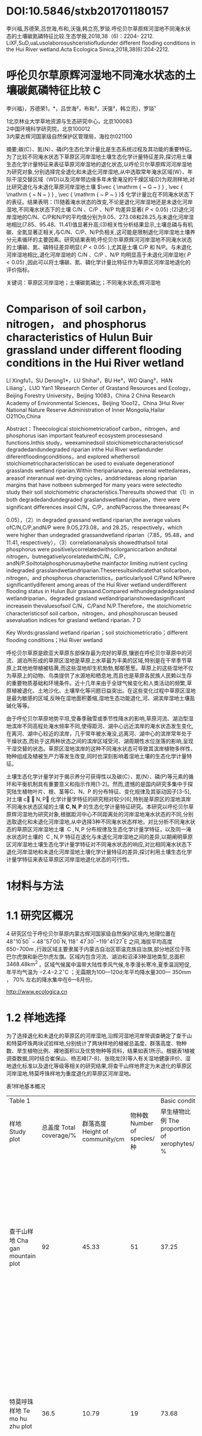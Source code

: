 # DOI:10.5846/stxb201701180157

李兴福,苏德荣,吕世海,布和,沃强,韩立亮,罗琰.呼伦贝尔草原辉河湿地不同淹水状态的土壤碳氮磷特征比较.生态学报,2018,38（6)：2204- 2212.  
LiXF,SuD,uaLusolaborosushceristiofludunder different flooding conditions in the Hui River wetland.Acta Ecologica Sinica,2018,38(6):204-2212.

# 呼伦贝尔草原辉河湿地不同淹水状态的土壤碳氮磷特征比较 C

李兴福}，苏德荣1，\*，吕世海²，布和³，沃强³，韩立亮}，罗琰¹

1北京林业大学草地资源与生态研究中心，北京100083  
2中国环境科学研究院，北京100012  
3内蒙古辉河国家级自然保护区管理局，海拉尔021100

摘要;碳(C）、氮(N）、磷(P)生态化学计量比是生态系统过程及其功能的重要特征。为了比较不同淹水状态下草原区河岸湿地土壤生态化学计量特征差异,探讨用土壤生态化学计量特征来表征草原河岸湿地的退化状态,以呼伦贝尔草原辉河河岸湿地为研究对象,分别选择完全退化和未退化河岸湿地,从中选取常年淹水区域(W）、年际干湿交替区域（WD)以及河岸带边缘多年未曾淹没的干燥区域(D)为观测样地,对比研究退化与未退化草原河岸湿地土壤 $\vec { \mathrm { ~ G ~ } } , \vec { \mathrm { ~ N ~ } } , \vec { \mathrm { ~ P ~ } }$ 化学计量比在不同淹水状态下的表征。结果表明：(1)随着淹水状态的改变,不论是退化河岸湿地还是未退化河岸湿地,不同淹水状态下的土壤 $\mathrm { C } / \mathrm { N } \ 、 \mathrm { C } / \mathrm { P } \ 、 \mathrm { N } / \mathrm { P }$ 均差异显著( $\scriptstyle P < 0 . 0 5 )$ ;(2)退化河岸湿地的C/N、C/P和N/P的平均值分别为9.05、273.08和28.25,与未退化河岸湿地相比(7.85、95.48、11.41)值显著升高;(3)相关性分析结果显示,土壤总磷与有机碳、全氮显著正相关,与C/N、C/P、N/P负相关,这可能是限制退化河岸湿地土壤养分元素循环的主要因素。研究结果表明;呼伦贝尔草原辉河河岸湿地不同淹水状态的土壤碳、氮、磷特征差异明显( $\scriptstyle P < 0 . 0 5 { \mathrm { : } }$ ),尤其是土壤 $\mathrm { C / P }$ 和 N/P。与未退化河岸湿地相比,退化河岸湿地的 $\mathrm { C } / \mathrm { N } \ 、 \mathrm { C } / \mathrm { P } \ 、 \mathrm { N } / \mathrm { P }$ 均明显高于未退化河岸湿地( $P { < } 0 . 0 5 )$ ,因此可以将土壤碳、氮、磷化学计量比特征作为草原区河岸湿地退化的评价指标。

关键词：草原区河岸湿地；土壤碳氮磷比；不同淹水状态;辉河湿地

# Comparison of soil carbon， nitrogen， and phosphorus characteristics of Hulun Buir grassland under different flooding conditions in the Hui River wetland

LI Xingfu1，SU Derong1\*，LU Shihai²，BU He³，WO Qiang³，HAN Liliang'，LUO Yan1 1Research Center of Grastand Resources and Ecology，Beijing Forestry University，Beijing 10083，China 2 China Research Academy of Environmental Sciences，Beijing 10oo12，China 3Hui River National Nature Reserve Administration of Inner Mongolia,Hailar O211Oo,China

Abstract：Theecological stoichiometricratioof carbon，nitrogen，and phosphorus isan important featureof ecosystem processesand functions.Inthis study，weexaminedsoil stoichiometriccharacteristicsof degradedandundegraded riparian inthe Hui River wetlandunder diferentfloodingconditions，and explored whethersoil stoichiometriccharacteristiccan be used to evaluate degenerationof grasslands wetland riparian.Within theriparianarea，perenial wettedareas，areasof interannual wet-drying cycles，anddriedareas along riparian margins that have notbeen submerged for many years were selectedto study their soil stoichiometric characteristics.Theresults showed that（1）in both degradedandundegraded graslandswetland riparian，there were significant differences insoil C/N，C/P，andN/Pacross the threeareas( $P <$

0.05），（2）in degraded grassand wetland riparian,the average values ofC/N,C/P,andN/P were 9.O5,273.08，and 28.25，respectively，which were higher than undegraded grassandwetland riparian（7.85，95.48，and 11.41, respectively），（3）correlationanalysis showedthatsoil total phosphorus were positivelycorrelatedwithsoilorganiccarbon andtotal nitrogen，butnegativelycorelatedwithC/N，C/P，andN/P.Soiltotalphosphorusmaybethe mainfactor limiting nutrient cycling indegraded grasslandwetlandriparian.Theseresultsindicatethat soilcarbon，nitrogen，and phosphorus characteristics，particularlysoil C/Pand N/Pwere significantlydiferent among areas of the Hui River wetland underdifferent flooding status in Hulun Buir grassand.Compared withundegradedgrassland wetlandriparian，degraded grasland wetlandriparianshowedasignificant increasein thevaluesofsoil C/N，C/Pand N/P.Therefore，the stoichiometric characteristicsof soil carbon，nitrogen，and phosphoruscan beused asevaluation indices for grasland wetland riparian. 7 D

Key Words:grassland wetland riparian；soil stoichiometricratio；different flooding conditions；Hui River wetland

呼伦贝尔草原是欧亚大草原东部保存最为完好的草原,镶嵌在呼伦贝尔草原中的河流、湖泊所形成的草原区湿地是草原上水草最为丰美的区域,特别是在干旱季节草原上其他地带植被枯黄,而这些湿地却生机勃勃,郁郁葱葱。草原上的这些湿地不仅为草原上的动物、鸟类提供了水源地和栖息地,而且也是草原各民族人民赖以生存的重要物质基础和环境条件。近十几年来由于全球气候变化和人类活动的频繁,草原植被退化、土地沙化、土壤旱化等问题日益突出。在这些变化过程中草原区湿地是最为敏感的区域,反映在湿地面积萎缩,湿地生态功能退化,河、湖滨岸湿地土壤盐碱化等等。

由于呼伦贝尔草原地势平坦,受春季融雪或季节性降水的影响,草原河流、湖泊型湿地滨岸不同高程处淹水频率不同,使得距河、湖中心远近滨岸的淹水状态发生变化,在离河、湖中心较近的滨岸，几乎常年被水淹没,远离河、湖中心的滨岸常年处于干燥状态,而处于这两种状态之间的滨岸区域受河、湖周期性水位涨落的影响,呈现干湿交替的状态。草原区湿地滨岸的这种不同淹水状态可导致其滨岸植物多样性、物种组成及植被生产力等发生改变,同时也深刻影响着湿地土壤的生态化学计量特征。

土壤生态化学计量学对于揭示养分可获得性以及碳(C）、氮(N）、磷(P)等元素的循环和平衡机制具有重要意义和指示作用[1-2]。然而,遗憾的是国内研究多集中于探究陆生植物叶片、根、茎等C、N、P 的分布特征、变化规律及其驱动因子[3-5],对土壤 $\mathrm { { \vec { c } } { \cdot } { N } , \vec { P } }$ 化学计量学特征的研究相对较少[6],特别是草原区的湿地滨岸不同淹水状态区域的土壤 $\mathbf { C } , \mathbf { N } , \mathbf { P }$ 的生态化学计量特征研究。本研究以呼伦贝尔草原辉河湿地为研究对象,根据距河中心不同距离处的河岸湿地淹水状态的不同,分别选取退化和未退化河岸湿地,从中选择3种不同淹水状态样地，对比分析不同淹水状态的草原区河岸湿地土壤 $\mathrm { ~ C ~ } , \mathrm { { N } , \mathrm { { P } } }$ 分布规律及生态化学计量学特征，以及同一淹水状态时土壤的 $\mathrm { ~ C ~ } , \mathrm { { N } , \mathrm { { P } } }$ 特征在退化与未退化河岸湿地之间的差异,以期阐明草原区河岸湿地土壤生态化学计量学特征对不同淹水状态的响应,对比相同淹水状态下退化河岸湿地和未退化河岸湿地土壤化学计量特征的差异,探讨利用土壤生态化学计量学特征来表征草原区河岸湿地退化状态的可行性。

# 1材料与方法

# 1.1 研究区概况

4 研究区位于呼伦贝尔草原内蒙古辉河国家级自然保护区境内,地理位置在 $4 8 ^ { \circ } 1 0 ^ { \prime } 5 0 ^ { \prime \prime } - 4 8 ^ { \circ } 5 7 ^ { \prime } 0 0 ^ { \prime \prime } \mathrm { N } , 1 1 8 ^ { \circ }$ $4 7 ^ { \prime } 3 0 ^ { \prime \prime } { \mathrm { - } } 1 1 9 ^ { \circ } 4 1 ^ { \prime } 2 7 ^ { \prime \prime } { \mathrm { E } }$ 之间,海拔平均高度 $6 5 0 { \mathrm { - } } 7 0 0 { \mathrm { m } }$ ,行政区域主要隶属于内蒙古自治区鄂温克族自治旗,部分地区位于陈巴尔虎旗和新巴尔虎左旗。区域内包含河流、湖泊和沼泽3种湿地类型,总面积 $3 4 6 8 . 4 8 \mathrm { k m } ^ { 2 }$ 。区域气候属中温带大陆性季风气候,冬季漫长寒冷,夏季温润短促,年平均气温为 $- 2 . 4 \mathrm { - } 2 . 2 ^ { \circ } \mathrm { C }$ ；无霜期为100—120d;年平均降水量300— $3 5 0 \mathrm { m m }$ ， $7 0 \%$ 左右的降水集中在6—8月份。

http://www.ecologica.cn

# 1.2 样地选择

为了选择退化和未退化的草原区的河岸湿地,沿辉河湿地河岸带调查确定了查干山和特莫呼珠两块试验样地,分别统计了两块样地的植被总盖度、群落高度、物种数、旱生植物比例、裸地面积以及优势物种等资料，结果如表1所示。根据表1植被调查数据,同时结合崔保山、杨志峰[7-8]、张晓龙[9]等人有关湿地健康评价、湿地退化标准以及退化等级等相关的研究结果,将查干山样地界定为未退化的草原区河岸湿地,特莫呼珠样地为重度退化的草原区河岸湿地。

表1样地基本概况  

<html><body><table><tr><td colspan="4">Table 1</td><td colspan="4">Basic condition of study plot</td></tr><tr><td>样地 Study plot</td><td>总盖度 Total coverage/%</td><td>群落高度 Height of community/cm</td><td>物种数 Number of species/种</td><td>旱生植物比例 The proportion of xerophytes/ %</td><td>裸地面积 Acreage of bare/%</td><td>优势种 Dominant species</td><td></td></tr><tr><td>查干山样地 Cha gan mountain plot</td><td>92</td><td>45.33</td><td>51</td><td>37.25</td><td>无裸地</td><td>水葫芦Eichornia crassipes（Mart.）Solms; 香蒲 Typha orientalis Presl; 水蓼Polygonum hydropiper ; 水毛茛 Batrachium bungei （Steud.） L. Liou; 狐尾藻Myriophyllum verticillatum L; 羊草 Leymus chinensis（Trin.） Tzvel.;</td><td></td></tr><tr><td>特莫呼珠样地 Te mo hu zhu plot</td><td>36.5</td><td>10.79</td><td>19</td><td>73.68</td><td>63.5</td><td>灰脉苔草 Carex appendiculata ; 水毛茛 Batrachium bungei（Steud.）L. Liou; 寸草苔 Carex duriuscula C.A.Mey.; 糙隐子草 Cleistogenes squarrosa （Trin.） Keng; 鹅绒委陵菜Potentilla anserina L.</td><td></td></tr></table></body></html>

# 1.3 样品采集

在退化和为未退化的草原区河岸湿地,垂直于河岸带方向,根据距河中心不同距离处的河岸带淹水状态的不同分别布设了3块 $1 0 \mathrm { m } \times 1 0 \mathrm { m }$ 的样地,如图1所示,它们依次是常年处于水淹状态的样地（W）、年际干湿交替状态的样地(WD)和河岸带边缘多年未曾淹没的干燥状态样地(D)。每块样地内随机选取4个 $\mathrm { 1 m } \times \mathrm { 1 m }$ 样方,在每个样方内采用环刀法,采集 $0 \Uparrow 1 0 . 1 0 \not \equiv 2 0 . 2 0 \not - 3 0 \mathrm { c m }$ 原状土样,做好标识,放入自封袋中密封保存,带回实验室用于土壤物理指标分析。同时用土样采集器,分层采集 $_ { 0 - 2 0 \mathrm { c m } }$ 新鲜土样,保存于自封袋中并做好标识,带回实验室,自然风干后,拣出其中杂物,过筛处理后,按照四分法,按需收集整理,用于土壤碳氮磷等指标分析。 Λ

土壤含水量采用烘干法测定;土壤孔隙度根据土壤容重按公式(1)计算得到。孔隙度计算公式[10]为：

$$
P = \left( 1 ~ - \frac { \gamma } { \rho } \right) \times 1 0 0 \%
$$

式中， $P$ 为土壤孔隙度 $( \% )$ ; $\gamma$ 为土壤容重( $\mathrm { { g } / \mathrm { { c m } } ^ { 3 } }$ ） $_ { \cdot \rho }$ 为土壤密度( $\mathrm { { g } / \mathrm { { c m } ^ { 3 } } }$ ）,采用“常用密度值” $( 2 . 6 5 \mathrm { g } / \mathrm { c m } ^ { 3 }$ ）

利用手持式土壤硬度计TYD-1分别测定 $0 { - } 1 0 \ldots 1 0 { - } 2 0 \ldots 3 0 \mathrm { c m }$ 土壤硬度 $( \mathrm { k g / c m } ^ { 2 }$ )。采用重络酸钾外加热法测定土壤有机碳含量;采用凯氏定氮法测定土壤全氮含量;采用硫酸-高氯酸消煮、钼锑抗比色法测定土壤总磷;土壤碳氮磷比通过土壤养分测定的数据计算化学计量比。

# 1.4数据分析

采用Excel 2016软件处理、整理数据。利用 SPSS 23.0统计分析软件,对数据进行单因素方差分析（one-way ANOVA)和独体样本 T检验(independent samples T-test）;对样地土壤容重、含水量、硬度、土壤碳氮磷含量及其计量比进行Person 简单相关分析;采用Origin $2 0 1 5 \mathrm { P r o }$ 绘图软件绘图。

# 2结果与分析

2.1退化与未退化河岸湿地在不同淹水状态的土壤物理性质比较由图2可知退化河岸湿地与未退化河岸湿地在年际干湿交替样地(WD)土壤物理性质差异显著

![](images/3fc758d75c1ce54d9626d9c84c754dbb93c9c2e778437b2a218c9fb5ddda6cc2.jpg)  
图1样地及采样点分布图  
Fig.1The distribution of study plots and sampling points

W:常年淹没状态的样地,perennial weted plot;WD:年际干湿交替状态的样地,interanual wet-drying cycle plot;D:河岸带边缘多年未曾淹没 的干燥状态样地,dried plot

（ $P { < } 0 . 0 5 )$ 。退化河岸湿地,土壤重量含水量在W、WD和D样地中为 $1 7 . 6 1 \% { - - 4 1 . 1 0 \% }$ ,显著低于未退化河岸湿地( $\lceil P { < } 0 . 0 5 \}$ ,WD和D样地,在 $_ { 0 - 3 0 \mathrm { c m } }$ 土壤中，随深度的增加,土壤重量含水量逐渐减小。土壤硬度在3块样地中为1.04— $1 0 . 9 3 \mathrm { k g / c m } ^ { 2 }$ ,W 和 WD 样地在 $_ { 0 - 3 0 \mathrm { c m } }$ 土壤中均表现为退化河岸湿地土壤硬度显著高于未退化河岸湿地,而D 样地却为0— $1 0 \mathrm { { c m } }$ 土壤中,退化河岸湿地与未退化河岸湿地土壤硬度差异不显著( $P >$ 0.05）,10—20cm 和 $2 0 { - } 3 0 \mathrm { c m }$ 土壤中退化河岸湿地土壤硬度明显小于未退化河岸湿地( $P { < } 0 . 0 5 )$ 。土壤干容重在3块样地中为1.32— $\cdot 1 . 6 3 \mathrm { g / c m } ^ { 3 }$ ，除D在 $_ { 1 0 - 2 0 \mathrm { c m } }$ 和20- $3 0 \mathrm { c m }$ 土壤中土壤干容重差异不显著外,其余均表现为 $_ { 0 - 3 0 \mathrm { c m } }$ 土壤中退化河岸湿地W、WD 和D样地的干容重显著高于未退化河岸湿地。而土壤孔隙度却正好与其相反。退化河岸湿地,3块样地中土壤孔隙度为 $3 8 . 5 8 \% - 5 0 . 3 2 \%$ ,除D样地在 $1 0 { - } 2 0 \mathrm { c m }$ 和20—$3 0 \mathrm { c m }$ 土壤中孔隙度差异不显著,其余均为退化河岸湿地的W、WD 和D样地的土壤孔隙度显著低于未退化河岸湿地。

从土壤垂直剖面来看，退化河岸湿地土壤重量含水量在不同淹水状态间表现为 $_ { 0 - 1 0 \mathrm { c m } }$ 和 20—30cm 土壤中W与WD和D差异显著( $P { < } 0 . 0 5 )$ ,WD与D差异不显著( $P { > } 0 . 0 5 )$ ，而 $1 0 { - } 2 0 \mathrm { c m }$ 土壤中W、WD、D 均差异不显著;土壤干容重、土壤孔隙度表现为只在0— $1 0 \mathrm { { c m } }$ 土壤中D与WD和W差异显著。而未退化河岸湿地的土壤物理指标在0— $\cdot 1 0 \mathrm { c m } \ 、 1 0 \mathrm { - } 2 0 \mathrm { c m }$ 和20— $3 0 \mathrm { c m }$ 土壤中均表现为不同淹水状态间差异显著,即W、WD、D两两差异显著( $P { < } 0 . 0 5 )$ ,由此可以看出退化河岸湿地土壤物理性质在不同淹水状态间差异不如未退化河岸湿地明显。

2.2退化与未退化河岸湿地在不同淹水状态的土壤碳、氮、磷含量比较

由图3知,退化河岸带与未退化河岸湿地在不同淹水状态土壤有机碳含量、全氮含量、总磷含量等均差异显著。退化河岸湿地,土壤有机碳、全氮、总磷的含量分别为9.42— $1 6 . 1 2 \mathrm { g / k g }$ 、1.19- $\mathrm { \cdot 1 . 5 6  g / k g }$ 和0.038—$0 . 1 0 8 \mathrm { g / k g }$ ,均显著低于未退化河岸湿地( $P { < } 0 . 0 5 )$ 。

不同淹水状态,在退化河岸湿地,土壤有机碳在表现为:WD 样地中含量最高,显著高于W 和D,W 和 D差异不显著( $P { > } 0 . 0 5 )$ ;土壤全氮为：W、WD、D均两两差异显著,WD样地中全氮含量最高， $\mathrm { W D > W > D }$ ;而土壤总磷却表现为:D样地中,总磷含量显著高于W和WD 样地,W 和WD 样地总磷含量相差无几( $\cdot P { > } 0 . 0 5 \$ 。而

# 退化草原河岸湿地土壤物理性质

# 未退化草原河岸湿地土壤物理性质

$\%$

![](images/0cd84b98e0fc0494ab53bd55b461cbd2546de6e7c8b12399de5f030d3c21c218.jpg)  
图2退化与未退化河岸湿地土壤物理性质  
Fig.2Soil physical properties of degraded and non-degraded riparian

图中不同字母表示差异显著( $\alpha = 0 . 0 5$ ),大写字母表示T-test检验法分析的退化河岸带与未退化河岸带的差异显著性,小写字母表示单因素方差分析法分析的同一土层各土壤指标在3种水分状态间的差异显著性;W;常年淹没状态的样地,peremmial weted plot;WD:年际干湿交替状态的样地,interannual wet-drying cycle plot;D;河岸带边缘多年未曾淹没的干燥状态样地,dried plot

在未退化河岸湿地,土壤有机碳、全氮、总磷含量对年际干湿交替均表现为：W、WD、D两两差异显著,WD 样地中含量显著高于W 和D样地,且土壤有机碳和全氮 $\mathrm { W D > W > D }$ ,土壤总磷 $\mathrm { W D > D > W }$ 。由此可以看出未退化河岸湿地的土壤有机碳、全氮、总磷在不同淹水状态下含量变化更明显。

![](images/8522263fe0bb3c64ab8c229998ef4f21403a8f67c9fa7dc66a43cc82320539f3.jpg)  
图 $3 ^ { \circ }$ 退化与未退化河岸湿地土壤碳氮磷含量及其化学计量比对不同淹水状态的响应  
Fig.3Responseofsoilcarbonnitrogenphosphorusadtheirstoichiometricatiotodierentflodingconditions indegradedandon degraded riparian

2.3退化与未退化河岸湿地在不同淹水状态的土壤碳、氮、磷比比较从图3可知,退化河岸湿地和未退化河岸湿地在年际干湿交替状态(WD)样地中,土壤碳磷比（C/P）、氮磷比(N/P)等均差异显著( $_ { , } P < 0 . 0 5 )$ 。退化河岸湿地,土壤碳氮比(C/N)在W、WD 和D 样地中为6.80—10.32,且仅在WD 样地中显著高于未退化河岸湿地( $_ { . } { \cal P } { < } 0 . 0 5 )$ ,W和D样地均与未退化样地差异不显著( $P >$ 0.05）,而C/P和N/P比却为在W、WD 和D样地,均显著高于未退化河岸湿地。

土壤C/N在不同淹水状态间表现为:在退化河岸湿地,W和WD样地显著高于D样地,W 和WD 样地 $\mathrm { c }$ N差异不显著,3块样地中WD样地C/N最高。而在未退化河岸湿地却为W样地C/N显著高于WD 和D样地,WD与W和D样地均差异不显著,W样地 $\mathrm { C } / \mathrm { N }$ 最高。土壤C/P和N/P均表现为在退化河岸湿地, $\mathbb { W }$ 、

WD、D样地中两两差异显著,WD样地的C/P和N/P最高， $\mathrm { W D > W > D }$ 。而在未退化河岸湿地却为W样地的$\mathrm { C } / \mathrm { P }$ 和 N/P最高,C/P和N/P在W、WD 和D中两两差异显著, $\mathrm { W > W D > D }$ 。

2.4土壤碳氮磷比、碳氮磷含量及土壤物理性质之间的相关性分析

图4中土壤重量含水量、土壤干容重、土壤孔隙度以及土壤硬度为样地土壤物理性质,每个方格中,第一行数字为因子之间的相关性系数,第二行为显著性值( $\mathrm { S i g \rangle }$ ,椭圆短轴的大小与 $\mathrm { s i g }$ 值对应,表示显著性大小，长轴的方向表示正相关和负相关。由图可知土壤有机碳与全氮极显著正相关( $P { < } 0 . 0 1 \ \mathrm { ; }$ )，与总磷显著正相关（ $P { < } 0 . 0 5 )$ ,与碳氮比正相关，与碳磷比和氮磷比负相关,但都不显著( $\textstyle P > 0 . 0 5 { \bigl . }$ )；土壤全氮与总磷显著正相关（ $\scriptstyle \cdot { P < 0 . 0 5 } )$ ,与碳、氮、磷比均负相关( $P { > } 0 . 0 5 )$ ;总磷与碳、氮、磷比均负相关( $P { > } 0 . 0 5 )$ ;碳氮比与碳磷比和氮磷比都极显著正相关( $_ { , } P { < } 0 . 0 1 \rangle$ ;碳磷比和氮磷比极显著正相关( $_ { \cdot } P { < } 0 . 0 1 \rangle$ 。而样地土壤物理性质与土壤有机碳、全氮、总磷及其化学计量比之间均表现出一定的相关性,但都不显著( $P { > } 0 . 0 5 \$ )。土壤重量含水量、孔隙度与土壤有机碳、全氮、总磷及碳氮比正相关,与碳磷比和氮磷比负相关;土壤容重与土壤有机碳、全氮 总磷以及碳氮比负相关,与氮磷比、氮磷比正相关;土壤硬度与有机碳、全氮、总磷及其化学计量比均负相关。

0 3 5 0 20 OI[- 0 1 20 830 0 860 60 7 46 4884 0 4 84 042200100  
0982 1 · ：：0 4.8084×10 · 0  
132 132  
8 [0.9982 -1 . :. 8840  
20 10 4.8084×10-6 -0.7232 0.68349 -0.6841 1 ！ 200  
-10 0.1043 0.1339  
220 220  
110 0.7770 -0.7938 0.7938 -0.5018 110  
-110 0.0690 0.0594 0.0594 0.3104 -110  
28 2  
14o 0.7566 -0.7768 0.7768 -0.4494 0.9976 1  
-14 0.0817 0.0692 0.0692 0.3713 8.5591×10-6  
1.96  
0.98 0.5900 -0.6282 0.6282 -0.0532 0.8451 0.8729 1 0.98  
-0.98 0.2177 0.1817 0.1817 0.9202 0.0342 0.0232 1888  
188 9.4 0.1068 -0.0553 0.0553 -0.6875 0.0150 -0.0502 -0.4087 1 47  
4.7 0.8405 0.9172 0.9172 0.1313 0.9775 0.9248 0.4212  
900 488  
450 -0.2347 0.2795 -0.2795 -0.3932 -0.1928 -0.2537 -0.5663 0.9260 1 0  
-450 0.6544 0.5917 0.5917 0.4406 0.7079 0.6277 0.2414 0.0080 -450  
82  
41 -0.2225 0.2672 -0.2672 -0.4177 -0.1771 -0.2334 -0.5742 0.9215 0.9962 10 41 0.6712 0.6087 0.6087 0.4099 0.7372 0.6563 0.2333 0.0090 $2 . 1 6 5 3 \times 1 0 ^ { - 6 }$ 00[- 0 10200 0 Ⅱ2223 0 48 1210 0 120 0I[- 0 三 2040 142810 0 860 10047 44 11[ 8土壤重量含水量 土壤孔隙度 有机碳 总磷 碳磷比Soil moisture content Porosity Organic carbon Total phosphorus C/P土壤容重 土壤硬度 全氮 碳氮比 氮磷比Bulk density Hardness Total nitrogen C/N N/P

Fig.4Thecorelation analysisbetween soil carbon,nitrogen、phosphorus stoichiometricratio and soil physicalpropert

# 3讨论

3.1退化和未退化河岸湿地土壤碳氮磷比在不同淹水状态的差异

生态系统碳、氮、磷等元素的循环是相互耦合的[1-2.1-2],在相对稳定的条件下,系统内元素的储量以及化学计量特征是由质量守恒原理和其他关键元素(如氮、磷等)的供应控制的[13]。草原区的湿地河岸带由于其

http://www.ecologica.cn

独特的立地环境,周期性水位涨落的交替出现,使得距离河、湖中心距离不同的区域常呈现不同的淹水状态。前人研究表明河口区不同河段湿地,由于受到自然的潮汐和河川径流作用,并叠加以人类活动干扰,使得在此情形模式下土壤碳、氮、磷元素的循环过程更为复杂[14],相应的化学计量特征也发生改变。本研究中,退化河岸湿地和未退化河岸湿地的土壤C/N、C/P和N/P在不同淹水状态间均差异显著,可能是因为受不同淹水状态影响,河岸带不同区域土壤的物理、生物及化学特征发生改变[14],进而导致土壤碳、氮、磷等元素循环过程改变,元素的化学计量特征也因此发生变化。如河岸带常年被水淹没的区域,土壤孔隙中绝大部分被水分占据,土壤含氧量、氧化还原能力等处于较低的水平,土壤活力低,使得碳、氮、磷等元素的矿化能力减弱,含量减少,进而对其化学计量特征产生影响,如图2所示,河岸湿地常年淹水的区域,均具有较高的C/N、C/P 和N/P值,尤其是C/P和 $\mathrm { { N / P } }$ 。另外相关性分析的结果表明土壤重量含水量与土壤C/P 和N/P均负相关,距河中心较近的河岸湿地常年淹水区域土壤重量含水量高,几乎处于饱和状态而远离河中心的河岸湿地边缘区域，土壤重量含水量不到 $3 0 \%$ ,明显低于常年淹水区域,进一步说明河岸湿地不同区域,由于淹水状态的不同而使其 $\mathrm { ~ C ~ } , \mathrm { { N } , \mathrm { { P } } }$ 化学计量学特征产生显著差异。

3.2同一淹水状态，退化与未退化河岸湿地土壤碳氮磷比的差异

本研究中,在相同淹水状态下,退化河岸湿地的土壤C/P和N/P不论是在3种淹水状态（W、WD、D)的那一种状态,均显著高于未退化河岸湿地,而C/N 只在年际干湿交替状态的区域显著高于未退化河岸湿地,另外两种状态差异不显著。这可能是因为,自然状态下土壤中的C、N、P等营养元素大部分来自于地上生物量的返还,退化河岸湿地,受其退化影响,物种丰富度、群落结构复杂度等与未退化河岸带相比都明显降低[7-8],那么同等条件下归还至土壤中的养分元素与未退化河岸湿地形成差异,进而使得土壤C/N、C/P、N/P等不同;此外,在退化河岸湿地,植被群落结构逆向演替,杂草种类增加,它们能够更快更有效的利用土壤中的养分元素,尤其是N、P,导致土壤中养分元素含量降低[15],使得C/N、C/P、N/P值升高。相关性分析结果表明土壤总磷与有机碳、全氮等均显著正相关( $\scriptstyle P < 0 . 0 5 )$ ，与 $\mathrm { C / ( N , C / P }$ 和 N/P 负相关,同一淹水状态下,退化河岸湿地较低( $P { < } 0 . 0 5 )$ 的磷含量,解释了为什么退化河岸带的C/P和N/P 较高,同时也说明了在退化河岸湿地,磷是植被生长的限制性元素。

# 3.3河岸湿地土壤碳氮磷化学计量比的指示作用

N/P、C/P 常被用来判断限制性养分元素,本研究中,在未退化河岸湿地,土壤N/P从常年淹水区域（W)到年际干湿交替区域(WD)再到远离河岸带边缘的干燥区域(D)依次减小( $\mathrm { \nabla \cdot \mathbb { W } D > \mathbb { D } }$ ）， $\mathbb { W }$ 区域 $\mathrm { N } / \mathrm { P } = 1 6 . 7 5 >$ 16,WD 区域 $\mathrm { N } / \mathrm { P } = 1 4 . 2 8 , \mathrm { \text D }$ 区域 $_ { \mathrm { N } / \mathrm { P } = 3 . 2 1 < 1 4 }$ ,说明W 和WD 区域由于经常受到水分波动干扰的影响,土壤中养分元素在水流的冲刷的影响下一部分随径流流失,尤其是N 和 $\mathrm { ~ \bf ~ P ~ }$ 元素,那么在这些区域植被生长可能更多的会受到N或P元素的胁迫,或是在这两个区域,植被在进化过程中可能对N或P耐受性更高的植物将具有更大的生存优势。而在退化河岸湿地,土壤N/P在不同淹水状态下表现为 $\mathrm { W D > W > D }$ ,W区域 $\mathrm { N } / \mathrm { P } = 3 0 . 6 7$ $> 1 6$ ,WD区域 $\vee \mathrm { { / P = 4 1 . 1 9 > 1 6 , D } }$ 区域 $\mathrm { N } / \mathrm { P } = 1 2 . 8 9 < 1 4$ ,结合已有的运用 $\mathrm { C } : \mathrm { N } : \mathrm { P }$ 值来判断土壤养分限制的阈值的结论[16-17],说明退化河岸湿地， $\mathbb { W }$ 和 WD 区域植被生长受P元素的限制性作用更强,尤其是WD 区域,而D 区域植被生长则更多的受N元素的限制。

# 4结论

呼伦贝尔草原辉河河岸湿地的不同区域的土壤碳、氮、磷化学计量比由于淹水状态的不同(W、WD、D)而差异明显( $_ { ( P < 0 . 0 5 ) }$ ,尤其是土壤C/P和 $\mathrm { { N / P } }$ 。在未退化河岸湿地,W、WD、D3 种不同淹水状态下土壤C/N、$\mathrm { C / P , N / P }$ 的平均值分别为7.85、95.48、11.41,退化河岸带为9.05、273.08和28.25,与未退化河岸湿地相比,退化河岸湿地的 $\mathrm { C } / \mathrm { N } \sqrt { \mathrm { c } / \mathrm { P } } \sqrt { \mathrm { N } / \mathrm { P } }$ 均明显高于未退化河岸湿地( $\scriptstyle \cdot - 0 . 0 5$ ),因此可以将土壤碳、氮、磷化学计量比特征作为草原区河岸湿地退化的评价指标。

相关性分析结果表明,土壤重量含水量、土壤孔隙度与土壤C/P 和N/P等均负相关,可能是导致不同淹水状态的河岸带土壤碳、氮、磷化学计量学特征产生差异的物理因素;另外土壤总磷与土壤全氮和有机碳显著正相关,而与土壤C/N、C/P、N/P均负相关,它的含量及其有效性可能是限制不同淹水状态的河岸带土壤碳、氮、磷等元素循环及其生态化学计量特征的关键因子。

# 参考文献（References）：

[1]ElserJJ,SternerRW,GorokhovaE,FaganWF,MarkowTA,CotnerJB,HarionJF,HobbieSE,OdellGM,WeiderLJ.Biologicalstoichiometry from genes to ecosystems.Ecology Letters，2000,3（6）：540-550.  
[2]LalR.Soilcarbonsequestration impactsonglobalclimatechangeandfodsecurity.Science,2004,304（5677）:1623-1627.  
[3] 王绍强，于贵瑞.生态系统碳氮磷元素的生态化学计量学特征.生态学报，2008，28（8）：3937-3947.  
[4］高三平,李俊祥，徐明策，陈熙，戴洁.天童常绿阔叶林不同演替阶段常见种叶片N、P化学计量学特征.生态学报，2007，27（3)：947-952.  
[5]AgrenGedrilhitualualoooudeai9(1):153-170.  
[6] YangYH,FangJY,GuoDL,JiCJ，aWH.Verticalpatersofsoilcarbon，nitrogenandcarbon：nitrogenstochiometryinTibetangrasslands.Biogeosciences Discussions，2010,7(1）：1-24.  
[7] 崔保山，杨志峰.湿地生态系统健康评价指标体系I.理论.生态学报，2002，22（7）：1005-1011.  
[8] 崔保山，杨志峰.湿地生态系统健康评价指标体系ⅡI.方法与案例.生态学报，2002，22（8)：1231-1239.  
[9] 张晓龙，李培英.湿地退化标准的探讨.湿地科学，2004，2(1)：36-41.  
[10] 寇江涛，师尚礼，王琦，尹国丽.垄沟集雨对紫花苜蓿草地土壤水分、容重和孔隙度的影响.中国生态农业学报，2011，19（6)：1336-1342.  
[11］Stevenson FJ，Cole M A.Cycles of Soils：Carbon，Nitrogen Phosphorus，Sulfur，Micronutrients.2nd Edition．New York：John Wiley &Sons，1999.  
[12]SchipperLA，ercivalHJSparlingG.AnroachfotiatingslillchairogetoagSlUsedat,2004,20(3):281-286.  
13]HessenGdeseibosrosof America，2004，85(5）：1179-1192.  
[14] 王维奇，仝川，贾瑞霞，曾从盛.不同淹水频率下湿地土壤碳氮磷生态化学计量学特征.水土保持学报，2010,24(3)：238-242.  
[15] 银晓瑞，梁存柱，王立新，王炜，刘钟龄，刘小平.内蒙古典型草原不同恢复演替阶段植物养分化学计量学.植物生态学报，2010，34(1): 39-47.  
[16]Gusewellenhass:tsafrttftulasicalApplications，2003，13(2):372-384.  
17esieUatuaalfApplied Ecology，2003,40(3): 523-534.